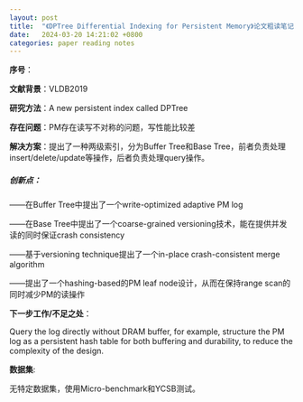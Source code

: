 ```yaml
---
layout: post
title:  "《DPTree Differential Indexing for Persistent Memory》论文粗读笔记"
date:   2024-03-20 14:21:02 +0800
categories: paper reading notes
---
```




**序号**：

**文献背景**：VLDB2019

**研究方法**：A new persistent index called DPTree

**存在问题**：PM存在读写不对称的问题，写性能比较差

**解决方案**：提出了一种两级索引，分为Buffer Tree和Base Tree，前者负责处理insert/delete/update等操作，后者负责处理query操作。

##### 创新点：

——在Buffer Tree中提出了一个write-optimized adaptive PM log

——在Base Tree中提出了一个coarse-grained versioning技术，能在提供并发读的同时保证crash consistency

——基于versioning technique提出了一个in-place crash-consistent merge algorithm

——提出了一个hashing-based的PM leaf node设计，从而在保持range scan的同时减少PM的读操作

**下一步工作/不足之处**：

Query the log directly without DRAM buffer, for example, structure the PM log as a persistent hash table for both buffering and durability, to reduce the complexity of the design.

**数据集**:

无特定数据集，使用Micro-benchmark和YCSB测试。



